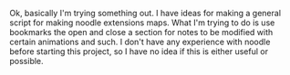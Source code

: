 Ok, basically I'm trying something out. I have ideas for making a general script for making noodle extensions maps. What I'm trying to do is use bookmarks the open and close a section for notes to be modified with certain animations and such. I don't have any experience with noodle before starting this project, so I have no idea if this is either useful or possible.